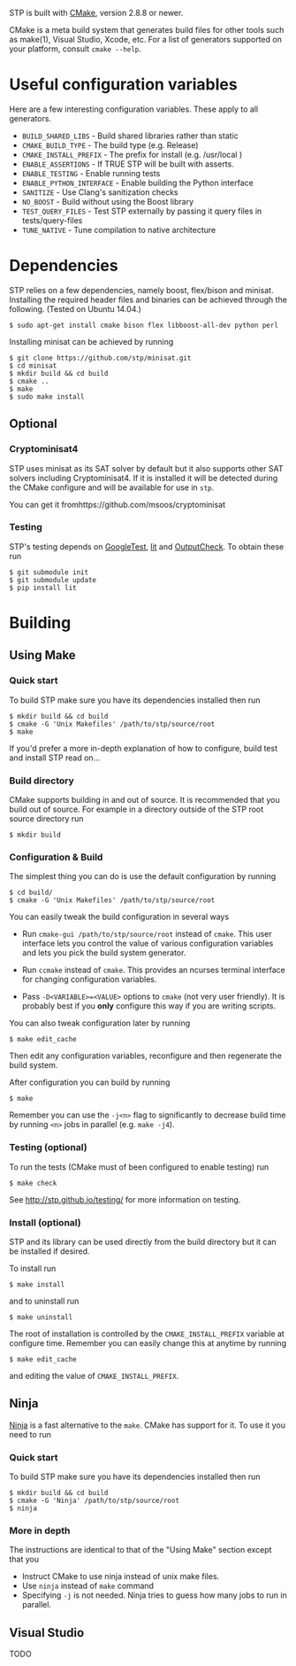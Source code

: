 STP is built with [CMake](http://cmake.org/), version 2.8.8 or newer.

CMake is a meta build system that generates build files for other tools such as
make(1), Visual Studio, Xcode, etc. For a list of generators supported on your
platform, consult `cmake --help`.

# Useful configuration variables
Here are a few interesting configuration variables. These apply to all
generators.

- ``BUILD_SHARED_LIBS`` - Build shared libraries rather than static
- ``CMAKE_BUILD_TYPE`` - The build type (e.g. Release)
- ``CMAKE_INSTALL_PREFIX`` - The prefix for install (e.g. /usr/local )
- ``ENABLE_ASSERTIONS`` - If TRUE STP will be built with asserts.
- ``ENABLE_TESTING`` - Enable running tests
- ``ENABLE_PYTHON_INTERFACE`` - Enable building the Python interface
- ``SANITIZE`` - Use Clang's sanitization checks
- ``NO_BOOST`` - Build without using the Boost library
- ``TEST_QUERY_FILES`` -  Test STP externally by passing it query files in tests/query-files
- ``TUNE_NATIVE`` - Tune compilation to native architecture

# Dependencies

STP relies on a few dependencies, namely boost, flex/bison and minisat. Installing
the required header files and binaries can be achieved through the following.
(Tested on Ubuntu 14.04.)

```
$ sudo apt-get install cmake bison flex libboost-all-dev python perl
```

Installing minisat can be achieved by running

```
$ git clone https://github.com/stp/minisat.git
$ cd minisat
$ mkdir build && cd build
$ cmake ..
$ make
$ sudo make install
```

## Optional

### Cryptominisat4

STP uses minisat as its SAT solver by default but it also supports other SAT solvers including Cryptominisat4. If it is installed it will be detected during the CMake configure and will be available for use in ``stp``.

You can get it fromhttps://github.com/msoos/cryptominisat

### Testing

STP's testing depends on [GoogleTest][1], [lit][2] and [OutputCheck][3]. To obtain these run

```
$ git submodule init
$ git submodule update
$ pip install lit
```

[1]: https://code.google.com/p/googletest/
[2]: https://pypi.python.org/pypi/lit
[3]: https://github.com/stp/OutputCheck


# Building

## Using Make

### Quick start
To build STP make sure you have its dependencies installed then run

```
$ mkdir build && cd build
$ cmake -G 'Unix Makefiles' /path/to/stp/source/root
$ make
```

If you'd prefer a more in-depth explanation of how to configure, build
test and install STP read on...

### Build directory

CMake supports building in and out of source. It is recommended that
you build out of source. For example in a directory outside of the
STP root source directory run

```
$ mkdir build
```

### Configuration & Build

The simplest thing you can do is use the default configuration by running

```
$ cd build/
$ cmake -G 'Unix Makefiles' /path/to/stp/source/root
```

You can easily tweak the build configuration in several ways

* Run ``cmake-gui /path/to/stp/source/root`` instead of ``cmake``. This
  user interface lets you control the value of various configuration
  variables and lets you pick the build system generator.

* Run ``ccmake`` instead of ``cmake``. This provides an ncurses terminal
  interface for changing configuration variables.

* Pass ``-D<VARIABLE>=<VALUE>`` options to ``cmake`` (not very user friendly).
  It is probably best if you **only** configure this way if you are writing
  scripts.

You can also tweak configuration later by running

```
$ make edit_cache
```

Then edit any configuration variables, reconfigure and then regenerate the
build system.

After configuration you can build by running

```
$ make
```

Remember you can use the `-j<n>` flag to significantly to decrease build
time by running `<n>` jobs in parallel (e.g. `make -j4`).

### Testing (optional)

To run the tests (CMake must of been configured to enable testing) run

```
$ make check
```

See http://stp.github.io/testing/ for more information on testing.


### Install (optional)

STP and its library can be used directly from the build directory but it can be installed if desired.


To install run

```
$ make install
```

and to uninstall run

```
$ make uninstall
```

The root of installation is controlled by the ``CMAKE_INSTALL_PREFIX`` variable
at configure time. Remember you can easily change this at anytime by running

```
$ make edit_cache
```

and editing the value of ``CMAKE_INSTALL_PREFIX``.

## Ninja

[Ninja](http://martine.github.io/ninja/) is a fast alternative to the ``make``. CMake has support
for it. To use it you need to run

### Quick start

To build STP make sure you have its dependencies installed then run

```
$ mkdir build && cd build
$ cmake -G 'Ninja' /path/to/stp/source/root
$ ninja
```

### More in depth

The instructions are identical to that of the "Using Make" section except that you

* Instruct CMake to use ninja instead of unix make files.
* Use ``ninja`` instead of ``make`` command
* Specifying ``-j`` is not needed. Ninja tries to guess how many jobs to run in parallel.

## Visual Studio

TODO
